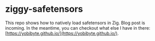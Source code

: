 # ziggy-safetensors

This repo shows how to natively load safetensors in Zig. Blog post is incoming.
In the meantime, you can checkout what else I have in there: [https://yobibyte.github.io/](https://yobibyte.github.io/).
